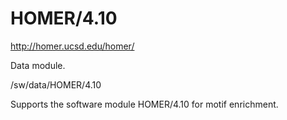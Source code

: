 HOMER/4.10
==========

<http://homer.ucsd.edu/homer/>

Data module.

/sw/data/HOMER/4.10

Supports the software module HOMER/4.10 for motif enrichment.
